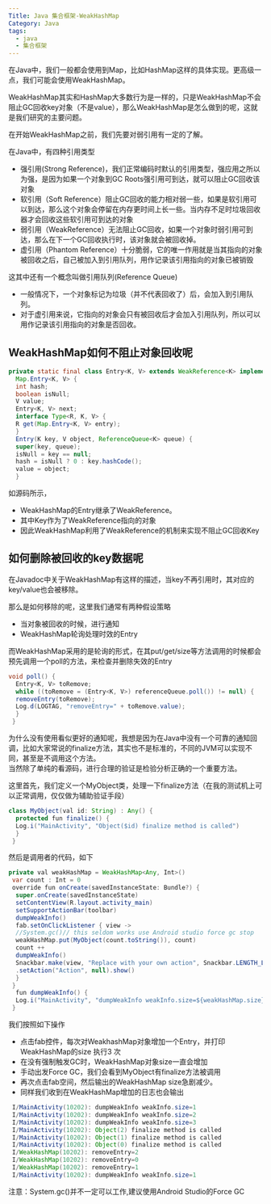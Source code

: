```yaml
---
Title: Java 集合框架-WeakHashMap
Category: Java
tags:
  - java
  - 集合框架
---
```

在Java中，我们一般都会使用到Map，比如HashMap这样的具体实现。更高级一点，我们可能会使用WeakHashMap。  
  
WeakHashMap其实和HashMap大多数行为是一样的，只是WeakHashMap不会阻止GC回收key对象（不是value），那么WeakHashMap是怎么做到的呢，这就是我们研究的主要问题。 
  
在开始WeakHashMap之前，我们先要对弱引用有一定的了解。  
  
在Java中，有四种引用类型  
  
*   强引用(Strong Reference)，我们正常编码时默认的引用类型，强应用之所以为强，是因为如果一个对象到GC Roots强引用可到达，就可以阻止GC回收该对象  
*   软引用（Soft Reference）阻止GC回收的能力相对弱一些，如果是软引用可以到达，那么这个对象会停留在内存更时间上长一些。当内存不足时垃圾回收器才会回收这些软引用可到达的对象  
*   弱引用（WeakReference）无法阻止GC回收，如果一个对象时弱引用可到达，那么在下一个GC回收执行时，该对象就会被回收掉。  
*   虚引用（Phantom Reference）十分脆弱，它的唯一作用就是当其指向的对象被回收之后，自己被加入到引用队列，用作记录该引用指向的对象已被销毁  
  
这其中还有一个概念叫做引用队列(Reference Queue)  
  
*   一般情况下，一个对象标记为垃圾（并不代表回收了）后，会加入到引用队列。  
*   对于虚引用来说，它指向的对象会只有被回收后才会加入引用队列，所以可以用作记录该引用指向的对象是否回收。  
  
## WeakHashMap如何不阻止对象回收呢  
  
  
```java  
private static final class Entry<K, V> extends WeakReference<K> implements
  Map.Entry<K, V> {
  int hash;
  boolean isNull;
  V value;
  Entry<K, V> next;
  interface Type<R, K, V> {
  R get(Map.Entry<K, V> entry);
  }
  Entry(K key, V object, ReferenceQueue<K> queue) {
  super(key, queue);
  isNull = key == null;
  hash = isNull ? 0 : key.hashCode();
  value = object;
  }
```  
  
如源码所示，  
  
*   WeakHashMap的Entry继承了WeakReference。  
*   其中Key作为了WeakReference指向的对象  
*   因此WeakHashMap利用了WeakReference的机制来实现不阻止GC回收Key  
  
## 如何删除被回收的key数据呢  
  
在Javadoc中关于WeakHashMap有这样的描述，当key不再引用时，其对应的key/value也会被移除。  
  
那么是如何移除的呢，这里我们通常有两种假设策略  
  
*   当对象被回收的时候，进行通知  
*   WeakHashMap轮询处理时效的Entry  
  
而WeakHashMap采用的是轮询的形式，在其put/get/size等方法调用的时候都会预先调用一个poll的方法，来检查并删除失效的Entry  
  
```java  
void poll() {
  Entry<K, V> toRemove;
  while ((toRemove = (Entry<K, V>) referenceQueue.poll()) != null) {
  removeEntry(toRemove);
  Log.d(LOGTAG, "removeEntry=" + toRemove.value);
  }
 } 
```  
  
  
为什么没有使用看似更好的通知呢，我想是因为在Java中没有一个可靠的通知回调，比如大家常说的finalize方法，其实也不是标准的，不同的JVM可以实现不同，甚至是不调用这个方法。  
当然除了单纯的看源码，进行合理的验证是检验分析正确的一个重要方法。  
  
这里首先，我们定义一个MyObject类，处理一下finalize方法（在我的测试机上可以正常调用，仅仅做为辅助验证手段）  
  
```java  
class MyObject(val id: String) : Any() {
  protected fun finalize() {
  Log.i("MainActivity", "Object($id) finalize method is called")
  }
 }
```  

然后是调用者的代码，如下  
  
```java  
private val weakHashMap = WeakHashMap<Any, Int>()
 var count : Int = 0
 override fun onCreate(savedInstanceState: Bundle?) {
  super.onCreate(savedInstanceState)
  setContentView(R.layout.activity_main)
  setSupportActionBar(toolbar)
  dumpWeakInfo()
  fab.setOnClickListener { view ->
  //System.gc()// this seldom works use Android studio force gc stop
  weakHashMap.put(MyObject(count.toString()), count)
  count ++
  dumpWeakInfo()
  Snackbar.make(view, "Replace with your own action", Snackbar.LENGTH_LONG)
  .setAction("Action", null).show()
  }
 }
  fun dumpWeakInfo() {
  Log.i("MainActivity", "dumpWeakInfo weakInfo.size=${weakHashMap.size}")
 }
```  

我们按照如下操作  
  
*   点击fab控件，每次对WeakhashMap对象增加一个Entry，并打印WeakHashMap的size 执行3 次
*   在没有强制触发GC时，WeakHashMap对象size一直会增加  
*   手动出发Force GC，我们会看到MyObject有finalize方法被调用  
*   再次点击fab空间，然后输出的WeakHashMap size急剧减少。  
*   同样我们收到在WeakHashMap增加的日志也会输出  
  
  
```java  
 I/MainActivity(10202): dumpWeakInfo weakInfo.size=1
 I/MainActivity(10202): dumpWeakInfo weakInfo.size=2
 I/MainActivity(10202): dumpWeakInfo weakInfo.size=3
 I/MainActivity(10202): Object(2) finalize method is called
 I/MainActivity(10202): Object(1) finalize method is called
 I/MainActivity(10202): Object(0) finalize method is called
 I/WeakHashMap(10202): removeEntry=2
 I/WeakHashMap(10202): removeEntry=0
 I/WeakHashMap(10202): removeEntry=1
 I/MainActivity(10202): dumpWeakInfo weakInfo.size=1
```   
  
注意：System.gc()并不一定可以工作,建议使用Android Studio的Force GC  
